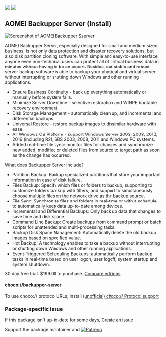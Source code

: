 [![](https://img.shields.io/chocolatey/v/backupper-server?color=green&label=backupper-server)](https://chocolatey.org/packages/backupper-server) [![](https://img.shields.io/chocolatey/dt/backupper-server)](https://chocolatey.org/packages/backupper-server)

## AOMEI Backupper Server (Install)

![Screenshot of AOMEI Backupper Sserver](http://www.backup-utility.com/icon/aomei-backupper-server-screenshot.jpg)

AOMEI Backupper Server, especially designed for small and medium sized business, is not only data protection and disaster recovery solutions, but also disk partition cloning software. With simple and easy-to-use interface, anyone even non-technical users can protect all of critical business data in minutes without having to be an expert. Besides, our stable and robust server backup software is able to backup your physical and virtual server without interrupting or shutting down Windows and other running applications.

* Ensure Business Continuity - back up everything automatically or manually before system fails.
* Minimize Server Downtime - selective restoration and WINPE bootable recovery environment.
* Disk Storage Management - automatically clean up, and incremental and differential backups.
* Universal Restore - restore backup images to dissimilar hardware with ease.
* All Windows OS Platform - support Windows Server 2003, 2008, 2012, 2016 (including R2), SBS 2003, 2008, 2011 and Windows PC systems.
* Added real-time file sync: monitor files for changes and synchronize new added, modified or deleted files from source to target path as soon as the change has occurred.

What does Backupper Server include?

* Partition Backup: Backup specialized partitions that store your important information in case of disk failure.
* Files Backup: Specify which files or folders to backup, supporting to customize folders backup with filters, and support to simultaneously choose multiple files on the network drive as the backup source.
* File Sync: Synchronize files and folders in real-time or with a schedule to automatically keep data up-to-date among devices.
* Incremental and Differential Backups: Only back up data that changes to save time and disk space.
* Command Line Backup: Create backups from command prompt or batch scripts for unattended and multi-processing tasks.
* Backup Disk Space Management: Automatically delete the old backup images based on specified value.
* Hot Backup: A technology enables to take a backup without interrupting or shutting down Windows and other running applications.
* Event-Triggered Scheduling Backups: automatically perform backup tasks in real-time based on user logon, user logoff, system startup and system shutdown.

30 day free trial. $199.00 to purchase. [Compare editions](http://www.backup-utility.com/edition-comparison.html)

#### [choco://backupper-server](choco://backupper-server)
To use choco:// protocol URLs, install [(unofficial) choco:// Protocol support ](https://chocolatey.org/packages/choco-protocol-support)

### Package-specific issue
If this package isn't up-to-date for some days, [Create an issue](https://github.com/tunisiano187/Chocolatey-packages/issues/new/choose)

Support the package maintainer and [![Patreon](https://cdn.jsdelivr.net/gh/tunisiano187/Chocolatey-packages@d15c4e19c709e7148588d4523ffc6dd3cd3c7e5e/icons/patreon.png)](https://www.patreon.com/tunisiano)
